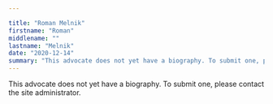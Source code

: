 ```yaml
---

title: "Roman Melnik"
firstname: "Roman"
middlename: ""
lastname: "Melnik"
date: "2020-12-14"
summary: "This advocate does not yet have a biography. To submit one, please contact the site administrator."
---
```

This advocate does not yet have a biography. To submit one, please contact the site administrator.

